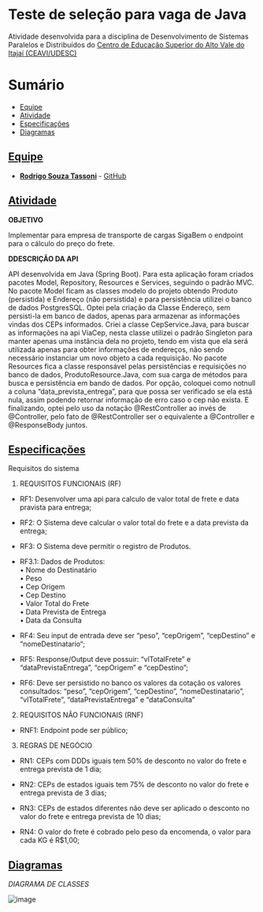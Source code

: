 
# Teste de seleção para vaga de Java

Atividade desenvolvida para a disciplina de Desenvolvimento de Sistemas Paralelos e Distribuídos do [Centro de Educação Superior do Alto Vale do Itajaí (CEAVI/UDESC)](https://www.udesc.br/ceavi)<br>

# Sumário
* [Equipe](#equipe)
* [Atividade](#atividade)
* [Especificações](#especificações)
* [Diagramas](#diagramas)

## [Equipe](#equipe)
 - [**Rodrigo Souza Tassoni**](mailto:tazzsoni@gmail.com) - [GitHub](https://github.com/tazzsoni)
 
## [Atividade](#atividade)

**OBJETIVO**<br>

Implementar para empresa de transporte de cargas SigaBem o endpoint para o cálculo do preço do frete.

**DDESCRIÇÃO DA API**<br>

API desenvolvida em Java (Spring Boot). Para esta aplicação foram criados pacotes Model, Repository, Resources e Services, seguindo o padrão MVC. No pacote Model ficam as classes modelo do projeto obtendo Produto (persistida) e Endereço (não persistida) e para persistência utilizei o banco de dados PostgresSQL. Optei pela criação da Classe Endereço, sem persisti-la em banco de dados, apenas para armazenar as informações vindas dos CEPs informados. Criei a classe CepService.Java, para buscar as informações na api ViaCep, nesta classe utilizei o padrão Singleton para manter apenas uma instância dela no projeto, tendo em vista que ela será utilizada apenas para obter informações de endereços, não sendo necessário instanciar um novo objeto a cada requisição. No pacote Resources fica a classe responsável pelas persistências e requisições no banco de dados, ProdutoResource.Java, com sua carga de métodos para busca e persistência em bando de dados. Por opção, coloquei como notnull a coluna “data_prevista_entrega”, para que possa ser verificado se ela está nula, assim podendo retornar informação de erro caso o cep não exista. E finalizando, optei pelo uso da notação @RestController ao invés de @Controller, pelo fato de @RestController ser o equivalente a @Controller e @ResponseBody juntos.

## [Especificações](#especificações)

Requisitos do sistema

1.	REQUISITOS FUNCIONAIS (RF) 
 
- RF1: Desenvolver uma api para calculo de valor total de frete e data pravista para entrega;

- RF2: O Sistema deve calcular o valor total do frete e a data prevista da entrega;

-	RF3: O Sistema deve permitir o registro de Produtos.
- RF3.1: Dados de Produtos: <br>
•	Nome do Destinatário<br>
•	Peso<br>
•	Cep Origem<br>
•	Cep Destino<br>
•	Valor Total do Frete<br>
•	Data Prevista de Entrega<br>
•	Data da Consulta<br>

- RF4: Seu input de entrada deve ser “peso”, “cepOrigem”, “cepDestino” e “nomeDestinatario“;

-	RF5: Response/Output deve possuir: “vlTotalFrete” e “dataPrevistaEntrega”, “cepOrigem” e “cepDestino”;

-	RF6: Deve ser persistido no banco os valores da cotação os valores consultados: “peso”, “cepOrigem”, “cepDestino”, “nomeDestinatario”, “vlTotalFrete”, “dataPrevistaEntrega” e “dataConsulta”


2.	REQUISITOS NÂO FUNCIONAIS (RNF) 
-	RNF1: Endpoint pode ser público;

3.	REGRAS DE NEGÓCIO

-	RN1: CEPs com DDDs iguais tem 50% de desconto no valor do frete e entrega prevista de 1 dia;

-	RN2: CEPs de estados iguais tem 75% de desconto no valor do frete e entrega prevista de 3 dias;

-	RN3: CEPs de estados diferentes não deve ser aplicado o desconto no valor do frete e entrega prevista de 10 dias;

-	RN4: O valor do frete é cobrado pelo peso da encomenda, o valor para cada KG é R$1,00;


## [Diagramas](#diagramas)

*DIAGRAMA DE CLASSES*

![image](https://user-images.githubusercontent.com/45270751/132961105-0f5e391a-33b0-4565-9b20-b88f676cd42d.png)

